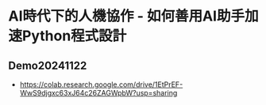 # AI時代下的人機協作 - 如何善用AI助手加速Python程式設計


## Demo20241122
- https://colab.research.google.com/drive/1EtPrEF-WwS9djgxc63xJ64c26ZAGWpbW?usp=sharing

